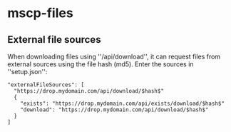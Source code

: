 # mscp-files

## External file sources

When downloading files using ''/api/download'', it can request files from external sources using the file hash (md5). Enter the sources in ''setup.json'':

```
"externalFileSources": [
  "https://drop.mydomain.com/api/download/$hash$"
  {
    "exists": "https://drop.mydomain.com/api/exists/download/$hash$"
    "download": "https://drop.mydomain.com/api/download/$hash$"
  }
]
```
